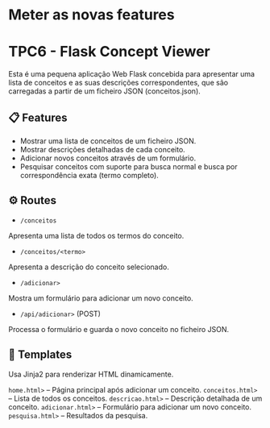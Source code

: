 
<h1>Meter as novas features</h1>


<h1>TPC6 - Flask Concept Viewer</h1>

Esta é uma pequena aplicação Web Flask concebida para apresentar uma lista de conceitos e as suas descrições correspondentes, que são carregadas a partir de um ficheiro JSON (conceitos.json).

## 📋 Features

- Mostrar uma lista de conceitos de um ficheiro JSON.
- Mostrar descrições detalhadas de cada conceito.
- Adicionar novos conceitos através de um formulário.
- Pesquisar conceitos com suporte para busca normal e busca por correspondência exata (termo completo).

## ⚙️ Routes 

- `/conceitos`  

Apresenta uma lista de todos os termos do conceito.
  
- `/conceitos/<termo>`

Apresenta a descrição do conceito selecionado.

- `/adicionar>`

Mostra um formulário para adicionar um novo conceito.

- `/api/adicionar>`  (POST)

Processa o formulário e guarda o novo conceito no ficheiro JSON.

## 🧩 Templates

Usa Jinja2 para renderizar HTML dinamicamente.

  `home.html>` – Página principal após adicionar um conceito.
  `conceitos.html>` – Lista de todos os conceitos.
  `descricao.html>` – Descrição detalhada de um conceito.
  `adicionar.html>` – Formulário para adicionar um novo conceito.
  `pesquisa.html>` – Resultados da pesquisa.


